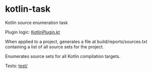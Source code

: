 # kotlin-task
Kotlin source enumeration task

Plugin logic: [KotlinPlugin.kt](buildSrc/src/main/kotlin/io/foxx/kotlin/KotlinPlugin.kt)

When applied to a project, generates a file at build/reports/sources.txt containing a list of all source sets for the project.

Enumerates source sets for all Kotlin compilation targets.

Tests: [test/](buildSrc/src/test)